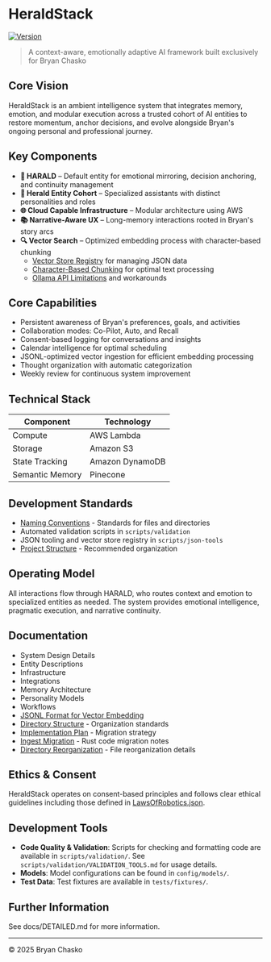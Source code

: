 # HeraldStack

[![Version](https://img.shields.io/badge/version-0.0.1-blue.svg)](https://semver.org)

> A context-aware, emotionally adaptive AI framework built exclusively for Bryan
> Chasko

## Core Vision

HeraldStack is an ambient intelligence system that integrates memory, emotion,
and modular execution across a trusted cohort of AI entities to restore
momentum, anchor decisions, and evolve alongside Bryan's ongoing personal and
professional journey.

## Key Components

- **🦊 HARALD** – Default entity for emotional mirroring, decision anchoring,  
  and continuity management
- **🧠 Herald Entity Cohort** – Specialized assistants with distinct
  personalities and roles
- **🌐 Cloud Capable Infrastructure** – Modular architecture using AWS
- **📚 Narrative-Aware UX** – Long-memory interactions rooted in Bryan's story
  arcs
- **🔍 Vector Search** – Optimized embedding process with character-based
  chunking
  - [Vector Store Registry](docs/vector-search/vector-store-registry.md) for
    managing JSON data
  - [Character-Based Chunking](docs/vector-search/character-based-chunking.md)
    for optimal text processing
  - [Ollama API Limitations](docs/vector-search/ollama-embedding-limits.md) and
    workarounds

## Core Capabilities

- Persistent awareness of Bryan's preferences, goals, and activities
- Collaboration modes: Co-Pilot, Auto, and Recall
- Consent-based logging for conversations and insights
- Calendar intelligence for optimal scheduling
- JSONL-optimized vector ingestion for efficient embedding processing
- Thought organization with automatic categorization
- Weekly review for continuous system improvement

## Technical Stack

| Component       | Technology      |
| --------------- | --------------- |
| Compute         | AWS Lambda      |
| Storage         | Amazon S3       |
| State Tracking  | Amazon DynamoDB |
| Semantic Memory | Pinecone        |

## Development Standards

- [Naming Conventions](docs/naming-conventions.md) - Standards for files and
  directories
- Automated validation scripts in `scripts/validation`
- JSON tooling and vector store registry in `scripts/json-tools`
- [Project Structure](RECOMMENDED-STRUCTURE.md) - Recommended organization

## Operating Model

All interactions flow through HARALD, who routes context and emotion to
specialized entities as needed. The system provides emotional intelligence,
pragmatic execution, and narrative continuity.

## Documentation

- System Design Details
- Entity Descriptions
- Infrastructure
- Integrations
- Memory Architecture
- Personality Models
- Workflows
- [JSONL Format for Vector Embedding](docs/vector-search/jsonl-ingestion.md)
- [Directory Structure](docs/migration/RECOMMENDED-STRUCTURE.md) - Organization standards
- [Implementation Plan](docs/migration/IMPLEMENTATION-PLAN.md) - Migration strategy
- [Ingest Migration](docs/migration/INGEST-MIGRATION.md) - Rust code migration notes
- [Directory Reorganization](docs/migration/DIRECTORY-REORGANIZATION.md) - File reorganization details

## Ethics & Consent

HeraldStack operates on consent-based principles and follows clear ethical
guidelines including those defined in [LawsOfRobotics.json](config/ethics/LawsOfRobotics.json).

## Development Tools

- **Code Quality & Validation**: Scripts for checking and formatting code are
  available in `scripts/validation/`. See
  `scripts/validation/VALIDATION_TOOLS.md` for usage details.
- **Models**: Model configurations can be found in `config/models/`.
- **Test Data**: Test fixtures are available in `tests/fixtures/`.

## Further Information

See docs/DETAILED.md for more information.

---

© 2025 Bryan Chasko
